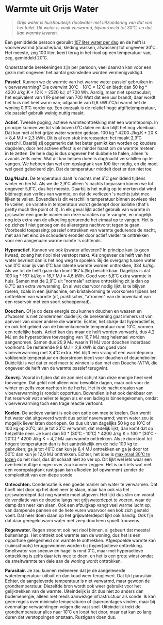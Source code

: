 # Warmte uit Grijs Water

> *Grijs water is huishoudelijk rioolwater met uitzondering van dat van het toilet.
> Dit water is vaak verwarmd, bijvoorbeeld tot 30˚C, en dat kan warmte leveren.*

Een gemiddelde persoon gebruikt
[107 liter water per dag](https://www.waternet.nl/service-en-contact/drinkwater/gemiddeld-waterverbruik/)
en de helft is voorverwarmd (douche/bad, kleding wassen, afwassen) tot ongeveer 30˚C.
Het meeste, zeg 100 liter, keert terug in het riool op een temperatuur van, zeg,
gemiddeld 20˚C.

Onderstaande berekeningen zijn per persoon; veel daarvan kan voor een gezin met
ongeveer het aantal gezinsleden worden vermenigvuldigd.

**Passief.**
Kunnen we de warmte van het warme water passief gebruiken in vloerverwarming?
Die overwint 30˚C - 18˚C = 12˚C en biedt dan 50 kg * 4200 J/kg.K * 12 K = 2520 kJ,
of 700 Wh.  Aardig, maar niet spectaculair; het equivalent van 1 IR-paneel van
700 Watt dat een uur brandt, daar wordt het huis niet heel warm van; uitgaande van
0,8 kWh/˚C/d warmt het de woning 0,9˚C verder op. Een oorzaak is de relatief hoge
afgiftetemperatuur, die passief gebruik weinig nuttig maakt.

**Actief.**
Tweede poging, actieve warmteonttrekking met een warmtepomp.  In principe kunnen
we tot vlak boven 0˚C dalen en dan blijft het nog vloeibaar.  Dat kan met al het
grijze water worden gedaan.  100 kg * 4200 J/kg.K * 20 K = 8,4 MJ = 2,3 kWh.
Dit is al een stuk interessanter; het maakt 2,9˚C verschil.  Daarbij zij opgemerkt
dat het beter gemikt kan worden op koudere dagdelen, door het actieve effect is er
minder haast om de warmte meteen in te zetten.  De hele dag is dus ongeveer het
dubbele te halen, alleen 's avonds zelfs meer.  Wat dit kan helpen doen is dag/nacht
verschillen op te vangen.  We hebben dan wel een opslagtank van 100 liter nodig, en
die moet wel goed geïsoleerd zijn.  Dat de temperatuur middelt doet er dan niet toe.

**Dag/Nacht.**
De temperatuur daalt 's nachts met 6˚C gemiddeld tijdens winter en herfst.
Als we de 2,9˚C alleen 's nachts toepassen komen we tot ongeveer 5,8˚C, dus
het meeste.  Daarbij is het nuttig op te merken dat wind bijdraagt aan verlies
van warmte, en dat de verliezen 's nachts juist mee lijken te vallen.
Bovendien is dit verschil in temperatuur binnen sowieso niet te voelen, de
variatie in temperatuur wordt gedempt door isolatie (that's pretty much the
point of it).  In elk geval lijkt actief gebruik van warmte in grijswater een
goede manier om deze variaties op te vangen, en mogelijk nog iets extra van de
afkoeling gedurende het etmaal op te vangen.  Het is op zichzelf niet genoeg
om de allerergste nachtvorst tegen te gaan.  Voorbeeld toepassing: passief
onttrekken van warmte gedurende de nacht, met aan het eind de schouders eronder
door actief verder te onttrekken voor een aangenaam warme ruimte 's ochtends.

**Hyperactief.**
Kunnen we ook ijswater afleveren?  In principe kan ijs geen kwaad, zolang het riool
niet verstopt raakt.  Als ongeveer de helft van het water bevriest dan is het nog
weg te spoelen.  Bij de overgang tussen water van 0˚C naar ijs van 0˚C kan latente
warmte worden onttrokken, 334 kJ/kg.  Als we tot de helft gaan dan komt 167 kJ/kg
beschikbaar.  Dagelijks is dat 100 kg * 167 kJ/kg = 16,7 MJ = 4,6 kWh.  Goed voor
5,8˚C extra warmte in huis.  Samen met de 2,9˚C uit "normale" actieve onttrekking
zit je dan op 8,7˚C aan extra verwarming.  En al wat daarvoor nodig lijkt, is te
blijven roeren, zoals in een ijsmachine, om kristalvorming te voorkomen tijdens
het onttrekken van warmte (of, praktischer, "afromen" van de bovenkant van een
reservoir met een soort schoepenrad).

**Douchen.**
Of je op deze energie zou kunnen douchen en wassen en afwassen is niet zondermeer
duidelijk; de berekening gaat immers uit van aanvoer van onder andere die warmte.
Echter, het stukje dat hyperactief is, en ook het gebied van de binnenkomende
temperatuur rond 10˚C, vormen een redelijke basis.  Actief kan dus maar de helft
worden verwacht, dus 4,2 MJ en de hyperactieve toevoeging van 16,7 MJ mag helemaal
worden aangenomen.  Samen dus 20,9 MJ waarin 11 MJ voor douchen inderdaad voorkomt.
De resterende 9,9 MJ = 2,8 kWh is dan goed voor vloerverwarming met 3,4˚C extra.
Het blijft een vraag of een warmtepomp voldoende temperatuur en doorstroom biedt
voor douchen of doucheboiler.  Duidelijk is wel dat er veel meer te winnen is dan
met een Douche-WTW, die ongeveer de helft van de warmte passief terugwint.

**Zonvrij.**
Vooral in tijden dat de zon niet schijnt kan deze energie heel veel toevoegen.
Dat geldt niet alleen voor bewolkte dagen, maar ook voor de winter en zelfs
voor nachten in de herfst.  Het in de nacht draaien van vloerverwarming is
ronduit opportuun.  Bovendien is het ook denkbaar om het reservoir wat sneller
te legen als er een lading is binnengekomen, omdat vloerverwarming toch een
trage reactie vertoont.

**Koelen.**
De actieve variant is ook een optie om mee te koelen.  Dan wordt het water dat
uitgevoerd wordt dus actief naverwarmd; warm water zou je mogelijk liever laten
doorlopen.  Ga dus uit van dagelijks 50 kg op 10˚C of 100 kg op 20˚C; als je
tot 30˚C verwarmt, dat redelijk lijkt, dan komt dat op hetzelfde neer.  Je
kunt dan 50 * (30˚C - 10˚C) * 4200 J/kg.K = 100 * (30˚C - 20˚C) * 4200 J/kg.K
= 4,2 MJ aan warmte onttrekken.  Als je doorstoot tot hogere temperaturen dan
is het aantrekkelijk om de hele 100 kg te gebruiken; ga je tot 40˚C dan kun je
8,4 MJ onttrekken en ga je door tot 50˚C dan kun je 12,6 MJ onttrekken.
Echter, het idee is
[maximaal 30˚C te lozen](https://www.infomil.nl/onderwerpen/lucht-water/handboek-water/wetgeving/algemene-regels-lozingsroute-schema/zorgplicht/)
op het riool, dus dit schaalt niet zo ver op.  Dit lijkt wel iets waar een
overheid nuttige dingen over zou kunnen zeggen.  Het is ook iets wat met een
vooropslagtank rustigaan kan afkoelen (of opwarmen) zonder de complexiteit
van een diepe sonde.

**Ontvochten.**
Condensatie is een goede manier om water te verwarmen.  Dat hoeft niet door
op het doel neer te slaan, maar kan ook via het grijswaterdepot dat nog
warmte moet afgeven.  Het lijkt dus slim om vooral de ventilatie van de douche
langs het grijswaterdepot te voeren, waar de damp dan neer kan slaan.
Ook een afzuigkap vangt veel warme lucht op, van dampende pannen en de
hete vuren waarvoor een kok zich gesteld voelt.  Dat neer doen slaan op het
grijswaterdepot lijkt ook handig.  Ook fijn dat daar geregeld warm water met
zeep doorheen spoelt trouwens.

**Regenwater.**
Regen stroomt ook het riool binnen, al gebeurt dat meestal buitenlangs.  Het
onttrekt ook warmte aan de woning, dus het is een opportune gelegenheid om
warmte te onttrekken.  Afgespoelde warmte kan (ruimschoots) teruggewonnen worden
bij (hyper)actieve onttrekking.  Smeltwater van sneeuw en hagel is rond 0˚C,
maar met hyperactieve onttrekking is zelfs daar iets mee te doen, en het is
een grote winst omdat de smeltwarmte ten dele aan de woning wordt onttrokken.

**Parasitair.**
Je zou kunnen redeneren dat je de aangeleverde watertemperatuur uitbuit en dan
koud weer teruglevert.  Dat lijkt parasitair.  Echter, de aangeleverde
temperatuur is niet verwarmd, maar gewoon de grondtemperatuur.  Diezelfde bron
wordt ook weer gebruikt voor het gelijktrekken van de warmte.  Uiteindelijk
is dit dus niet zo anders dan bodemenergie, alleen met reeds aanwezige
infrastructuur als sonde.  Ik kan geen regels over minimale temperaturen
of ijspercentages vinden, maar bij overmatige verwachtingen volgen die vast snel.
Uiteindelijk trekt de grondtemperatuur alles naar 10˚C en loopt het door,
maar dat kan zo lang duren dat verstoppingen ontstaan.  Rustigaan doen dus.

